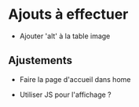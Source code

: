 # Ajouts à effectuer

- Ajouter 'alt' à la table image


## Ajustements

- Faire la page d'accueil dans home

- Utiliser JS pour l'affichage ?




